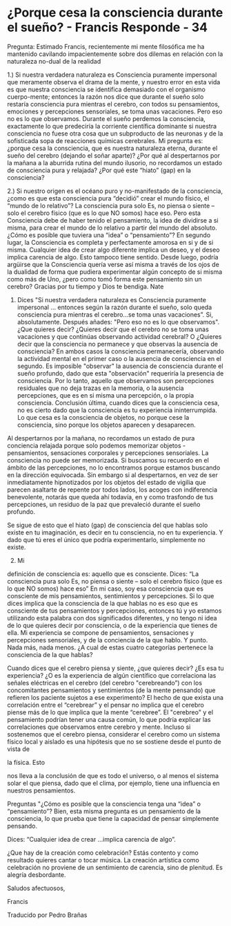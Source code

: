 # ¿Porque cesa la consciencia durante el sueño? - Francis Responde - 34

Pregunta: Estimado Francis, recientemente mi mente filos&oacute;fica me ha mantenido cavilando impacientemente sobre dos dilemas en relaci&oacute;n con la naturaleza no-dual de la realidad 

1.) Si nuestra verdadera naturaleza es Consciencia puramente impersonal que meramente observa el drama de la mente, y nuestro error en esta vida es que nuestra consciencia se identifica demasiado con el organismo cuerpo-mente; entonces la raz&oacute;n nos dice que durante el sue&ntilde;o solo restar&iacute;a consciencia pura mientras el cerebro, con todos su pensamientos, emociones y percepciones sensoriales, se toma unas vacaciones. Pero eso no es lo que observamos. Durante el sue&ntilde;o perdemos la consciencia, exactamente lo que predecir&iacute;a la corriente cient&iacute;fica dominante si nuestra consciencia no fuese otra cosa que un subproducto de las neuronas y de la sofisticada sopa de reacciones qu&iacute;micas cerebrales. Mi pregunta es: &iquest;porque cesa la consciencia, que es nuestra naturaleza eterna, durante el sue&ntilde;o del cerebro (dejando el so&ntilde;ar aparte)? &iquest;Por qu&eacute; al despertarnos por la ma&ntilde;ana a la aburrida rutina del mundo ilusorio, no recordamos un estado de consciencia pura y relajada? &iquest;Por qu&eacute; este &ldquo;hiato&rdquo; (gap) en la consciencia?

2.) Si nuestro origen es el oc&eacute;ano puro y no-manifestado de la consciencia, &iquest;como es que esta consciencia pura &ldquo;decidi&oacute;&rdquo; crear el mundo f&iacute;sico, el &ldquo;mundo de lo relativo&rdquo;? La consciencia pura solo Es, no piensa o siente &ndash; solo el cerebro f&iacute;sico (que es lo que NO somos) hace eso. Pero esta Consciencia debe de haber tenido el pensamiento, la idea de dividirse a si misma, para crear el mundo de lo relativo a partir del mundo del absoluto. &iquest;C&oacute;mo es posible que tuviera una &ldquo;idea&rdquo; o &ldquo;pensamiento&rdquo;? En segundo lugar, la Consciencia es completa y perfectamente amorosa en si y de si misma. Cualquier idea de crear algo diferente implica un deseo, y el deseo implica carencia de algo. Esto tampoco tiene sentido. Desde luego, podr&iacute;a arg&uuml;irse que la Consciencia quer&iacute;a verse as&iacute; misma a trav&eacute;s de los ojos de la dualidad de forma que pudiera experimentar alg&uacute;n concepto de si misma como m&aacute;s de Uno, &iquest;pero como tom&oacute; forma este pensamiento sin un cerebro? Gracias por tu tiempo y Dios te bendiga. Nate

1. Dices "Si nuestra verdadera naturaleza es Consciencia puramente impersonal &hellip; entonces seg&uacute;n la raz&oacute;n durante el sue&ntilde;o, solo queda consciencia pura mientras el cerebro&hellip;se toma unas vacaciones&rdquo;. Si, absolutamente. Despu&eacute;s a&ntilde;ades: "Pero eso no es lo que observamos". &iquest;Que quieres decir? &iquest;Quieres decir que el cerebro no se toma unas vacaciones y que contin&uacute;as observando actividad cerebral? O &iquest;Quieres decir que la consciencia no permanece y que observas la ausencia de consciencia? En ambos casos la consciencia permanecer&iacute;a, observando la actividad mental en el primer caso o la ausencia de consciencia en el segundo. Es imposible "observar" la ausencia de consciencia durante el sue&ntilde;o profundo, dado que esta "observaci&oacute;n" requerir&iacute;a la presencia de consciencia. Por lo tanto, aquello que observamos son percepciones residuales que no deja trazas en la memoria, o la ausencia percepciones, que es en si misma una percepci&oacute;n, o la propia consciencia. Conclusi&oacute;n &uacute;ltima, cuando dices que la consciencia cesa, no es cierto dado que la consciencia es tu experiencia ininterrumpida. Lo que cesa es la consciencia de objetos, no porque cese la consciencia, sino porque los objetos aparecen y desaparecen. 

Al despertarnos por la ma&ntilde;ana, no recordamos un estado de pura conciencia relajada porque solo podemos memorizar objetos - pensamientos, sensaciones corporales y percepciones sensoriales. La consciencia no puede ser memorizada. Si buscamos su recuerdo en el &aacute;mbito de las percepciones, no lo encontramos porque estamos buscando en la direcci&oacute;n equivocada. Sin embargo si al despertarnos, en vez de ser inmediatamente hipnotizados por los objetos del estado de vigilia que parecen asaltarte de repente por todos lados, los acoges con indiferencia benevolente, notar&aacute;s que queda ah&iacute; todav&iacute;a, en y como trasfondo de tus percepciones, un residuo de la paz que prevaleci&oacute; durante el sue&ntilde;o profundo.

Se sigue de esto que el hiato (gap) de consciencia del que hablas solo existe en tu imaginaci&oacute;n, es decir en tu consciencia, no en tu experiencia. Y dado que t&uacute; eres el &uacute;nico que podr&iacute;a experimentarlo, simplemente no existe.

2. Mi

 definici&oacute;n de consciencia es: aquello que es consciente. Dices: &ldquo;La consciencia pura solo Es, no piensa o siente &ndash; solo el cerebro f&iacute;sico (que es lo que NO somos) hace eso&rdquo; En mi caso, soy esa consciencia que es consciente de mis pensamientos, sentimientos y percepciones. Si lo que dices implica que la consciencia de la que hablas no es eso que es consciente de tus pensamientos y percepciones, entonces t&uacute; y yo estamos utilizando esta palabra con dos significados diferentes, y no tengo ni idea de lo que quieres decir por consciencia, o de la experiencia que tienes de ella. Mi experiencia se compone de pensamientos, sensaciones y percepciones sensoriales, y de la conciencia de la que hablo. Y punto. Nada m&aacute;s, nada menos. &iquest;A cual de estas cuatro categor&iacute;as pertenece la consciencia de la que hablas?

Cuando dices que el cerebro piensa y siente, &iquest;que quieres decir? &iquest;Es esa tu experiencia? &iquest;O es la experiencia de alg&uacute;n cient&iacute;fico que correlaciona las se&ntilde;ales el&eacute;ctricas en el cerebro (del cerebro "cerebreando&rdquo;) con los concomitantes pensamientos y sentimientos (de la mente pensando) que refieren los paciente sujetos a ese experimento? El hecho de que exista una correlaci&oacute;n entre el &ldquo;cerebrear&rdquo; y el pensar no implica que el cerebro piense m&aacute;s de lo que implica que la mente &ldquo;cerebree&rdquo;. El "cerebreo" y el pensamiento podr&iacute;an tener una causa com&uacute;n, lo que podr&iacute;a explicar las correlaciones que observamos entre cerebro y mente. Incluso si sostenemos que el cerebro piensa, considerar el cerebro como un sistema f&iacute;sico local y aislado es una hip&oacute;tesis que no se sostiene desde el punto de vista de 

la f&iacute;sica. Esto

 nos lleva a la conclusi&oacute;n de que es todo el universo, o al menos el sistema solar el que piensa, dado que el clima, por ejemplo, tiene una influencia en nuestros pensamientos. 

Preguntas "&iquest;C&oacute;mo es posible que la consciencia tenga una &ldquo;idea&rdquo; o &ldquo;pensamiento&rdquo;? Bien, esta misma pregunta es un pensamiento de la consciencia, lo que prueba que tiene la capacidad de pensar simplemente pensando.

Dices: &ldquo;Cualquier idea de crear &hellip;implica carencia de algo&rdquo;.

&iquest;Que hay de la creaci&oacute;n como celebraci&oacute;n? Est&aacute;s contento y como resultado quieres cantar o tocar m&uacute;sica. La creaci&oacute;n art&iacute;stica como celebraci&oacute;n no proviene de un sentimiento de carencia, sino de plenitud. Es alegr&iacute;a desbordante.

Saludos afectuosos,

Francis

Traducido por Pedro Bra&ntilde;as

